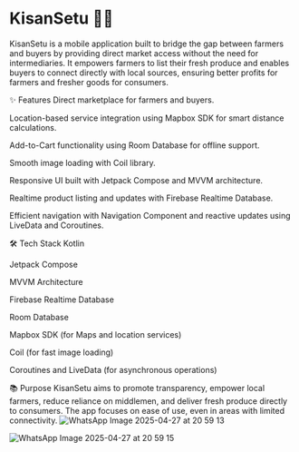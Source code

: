 # KisanSetu 🚜📱

KisanSetu is a mobile application built to bridge the gap between farmers and buyers by providing direct market access without the need for intermediaries. It empowers farmers to list their fresh produce and enables buyers to connect directly with local sources, ensuring better profits for farmers and fresher goods for consumers.

✨ Features
Direct marketplace for farmers and buyers.

Location-based service integration using Mapbox SDK for smart distance calculations.

Add-to-Cart functionality using Room Database for offline support.

Smooth image loading with Coil library.

Responsive UI built with Jetpack Compose and MVVM architecture.

Realtime product listing and updates with Firebase Realtime Database.

Efficient navigation with Navigation Component and reactive updates using LiveData and Coroutines.

🛠️ Tech Stack
Kotlin

Jetpack Compose

MVVM Architecture

Firebase Realtime Database

Room Database

Mapbox SDK (for Maps and location services)

Coil (for fast image loading)

Coroutines and LiveData (for asynchronous operations)

📚 Purpose
KisanSetu aims to promote transparency, empower local farmers, reduce reliance on middlemen, and deliver fresh produce directly to consumers. The app focuses on ease of use, even in areas with limited connectivity.
![WhatsApp Image 2025-04-27 at 20 59 13](https://github.com/user-attachments/assets/c6ec6b84-23a2-47f5-aea7-8efdc8ea4373)

![WhatsApp Image 2025-04-27 at 20 59 15](https://github.com/user-attachments/assets/583be5ce-6347-4c11-9763-fbc6cd21c9ff)


